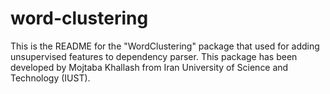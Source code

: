 word-clustering
===============

This is the README for the "WordClustering" package that used for adding unsupervised features to dependency parser. This package has been developed by Mojtaba Khallash from Iran University of Science and Technology (IUST).